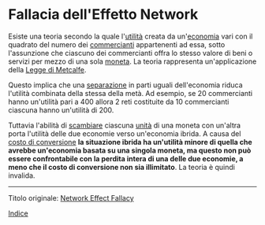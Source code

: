 # Fallacia dell'Effetto Network



Esiste una teoria secondo la quale l'[utilità](ch101-glossary.md#) creata da un'[economia](ch101-glossary.md#economia) vari con il quadrato del numero dei [commercianti](ch101-glossary.md#commerciante) appartenenti ad essa, sotto l'assunzione che ciascuno dei commercianti offra lo stesso valore di beni o servizi per mezzo di una sola [moneta](ch101-glossary.md#moneta). La teoria rappresenta un'applicazione della [Legge di Metcalfe](https://en.wikipedia.org/wiki/Metcalfe%27s_law).

Questo implica che una [separazione](ch101-glossary.md#separazione-split) in parti uguali dell'economia riduca l'utilità combinata della stessa della metà. Ad esempio, se 20 commercianti hanno un'utilità pari a 400 allora 2 reti costituite da 10 commercianti ciascuna hanno un'utilità di 200.

Tuttavia l'abilità di [scambiare](ch101-glossary.md#scambio-di-unità) ciascuna [unità](ch101-glossary.md#unità) di una moneta con un'altra porta l'utilità delle due economie verso un'economia ibrida. A causa del [costo di conversione](ch020-consolidation-principle.md) **la situazione ibrida ha un'utilità minore di quella che avrebbe un'economia basata su una singola moneta, ma questo non può essere confrontabile con la perdita intera di una delle due economie, a meno che il costo di conversione non sia illimitato**. La teoria è quindi invalida.

---

Titolo originale: [Network Effect Fallacy](https://github.com/libbitcoin/libbitcoin-system/wiki/Network-Effect-Fallacy)

[Indice](/README.md)

